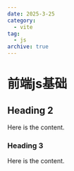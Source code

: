 ```yaml
---
date: 2025-3-25
category:
  - vite
tag:
  - js
archive: true
---
```


# 前端js基础

## Heading 2

Here is the content.

### Heading 3

Here is the content.
